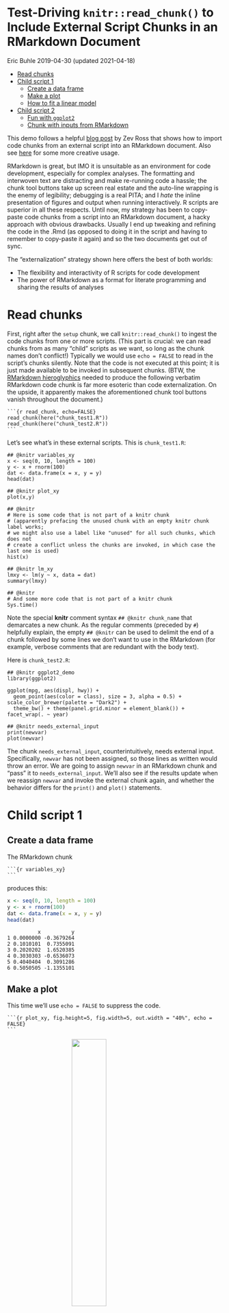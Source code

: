 Test-Driving `knitr::read_chunk()` to Include External Script Chunks in
an RMarkdown Document
================
Eric Buhle
2019-04-30 (updated 2021-04-18)

-   [Read chunks](#read-chunks)
-   [Child script 1](#child-script-1)
    -   [Create a data frame](#create-a-data-frame)
    -   [Make a plot](#make-a-plot)
    -   [How to fit a linear model](#how-to-fit-a-linear-model)
-   [Child script 2](#child-script-2)
    -   [Fun with `ggplot2`](#fun-with-ggplot2)
    -   [Chunk with inputs from
        RMarkdown](#chunk-with-inputs-from-rmarkdown)

This demo follows a helpful [blog
post](http://zevross.com/blog/2014/07/09/making-use-of-external-r-code-in-knitr-and-r-markdown/)
by Zev Ross that shows how to import code chunks from an external script
into an RMarkdown document. Also see
[here](https://rpubs.com/thaufas/450838) for some more creative usage.

RMarkdown is great, but IMO it is unsuitable as an environment for code
development, especially for complex analyses. The formatting and
interwoven text are distracting and make re-running code a hassle; the
chunk tool buttons take up screen real estate and the auto-line wrapping
is the enemy of legibility; debugging is a real PITA; and I *hate* the
inline presentation of figures and output when running interactively. R
scripts are superior in all these respects. Until now, my strategy has
been to copy-paste code chunks from a script into an RMarkdown document,
a hacky approach with obvious drawbacks. Usually I end up tweaking and
refining the code in the .Rmd (as opposed to doing it in the script and
having to remember to copy-paste it again) and so the two documents get
out of sync.

The “externalization” strategy shown here offers the best of both
worlds:

-   The flexibility and interactivity of R scripts for code development
-   The power of RMarkdown as a format for literate programming and
    sharing the results of analyses

# Read chunks

First, right after the `setup` chunk, we call `knitr::read_chunk()` to
ingest the code chunks from one or more scripts. (This part is crucial:
we can read chunks from as many “child” scripts as we want, so long as
the chunk names don’t conflict!) Typically we would use `echo = FALSE`
to read in the script’s chunks silently. Note that the code is not
executed at this point; it is just made available to be invoked in
subsequent chunks. (BTW, the [RMarkdown
hieroglyphics](https://yihui.org/en/2017/11/knitr-verbatim-code-chunk/)
needed to produce the following verbatim RMarkdown code chunk is far
more esoteric than code externalization. On the upside, it apparently
makes the aforementioned chunk tool buttons vanish throughout the
document.)

    ```{r read_chunk, echo=FALSE}
    read_chunk(here("chunk_test1.R"))
    read_chunk(here("chunk_test2.R"))
    ```

Let’s see what’s in these external scripts. This is `chunk_test1.R`:

    ## @knitr variables_xy
    x <- seq(0, 10, length = 100)
    y <- x + rnorm(100)
    dat <- data.frame(x = x, y = y)
    head(dat)

    ## @knitr plot_xy
    plot(x,y)

    ## @knitr
    # Here is some code that is not part of a knitr chunk
    # (apparently prefacing the unused chunk with an empty knitr chunk label works;
    # we might also use a label like "unused" for all such chunks, which does not
    # create a conflict unless the chunks are invoked, in which case the last one is used)
    hist(x)

    ## @knitr lm_xy
    lmxy <- lm(y ~ x, data = dat)
    summary(lmxy)

    ## @knitr
    # And some more code that is not part of a knitr chunk
    Sys.time()

Note the special **knitr** comment syntax `## @knitr chunk_name` that
demarcates a new chunk. As the regular comments (preceded by `#`)
helpfully explain, the empty `## @knitr` can be used to delimit the end
of a chunk followed by some lines we don’t want to use in the RMarkdown
(for example, verbose comments that are redundant with the body text).

Here is `chunk_test2.R`:

    ## @knitr ggplot2_demo
    library(ggplot2)

    ggplot(mpg, aes(displ, hwy)) + 
      geom_point(aes(color = class), size = 3, alpha = 0.5) + scale_color_brewer(palette = "Dark2") + 
      theme_bw() + theme(panel.grid.minor = element_blank()) + facet_wrap(. ~ year)

    ## @knitr needs_external_input
    print(newvar)
    plot(newvar)

The chunk `needs_external_input`, counterintuitively, needs external
input. Specifically, `newvar` has not been assigned, so those lines as
written would throw an error. We are going to assign `newvar` in an
RMarkdown chunk and “pass” it to `needs_external_input`. We’ll also see
if the results update when we reassign `newvar` and invoke the external
chunk again, and whether the behavior differs for the `print()` and
`plot()` statements.

# Child script 1

## Create a data frame

The RMarkdown chunk

    ```{r variables_xy}
    ```

produces this:

``` r
x <- seq(0, 10, length = 100)
y <- x + rnorm(100)
dat <- data.frame(x = x, y = y)
head(dat)
```

              x          y
    1 0.0000000 -0.3679264
    2 0.1010101  0.7355091
    3 0.2020202  1.6520385
    4 0.3030303 -0.6536073
    5 0.4040404  0.3091286
    6 0.5050505 -1.1355101

## Make a plot

This time we’ll use `echo = FALSE` to suppress the code.

    ```{r plot_xy, fig.height=5, fig.width=5, out.width = "40%", echo = FALSE}
    ```

<img src="chunk_test_files/figure-gfm/plot_xy-1.png" width="40%" style="display: block; margin: auto;" />

## How to fit a linear model

The next chunk shows how to fit a linear model to `y` as a function of
`x`, but doesn’t actually do so (`eval = FALSE`). RMarkdown:

    ```{r lm_xy, eval = FALSE}
    ```

Result:

``` r
lmxy <- lm(y ~ x, data = dat)
summary(lmxy)
```

# Child script 2

Now we’ll use a chunk from the second script, entirely unrelated to the
first.

## Fun with `ggplot2`

The RMarkdown syntax

    ```{r ggplot2_demo, fig.width=7, fig.height=3, out.width="75%"}
    ```

does this, for whatever reason:

``` r
library(ggplot2)

ggplot(mpg, aes(displ, hwy)) + 
  geom_point(aes(color = class), size = 3, alpha = 0.5) + scale_color_brewer(palette = "Dark2") + 
  theme_bw() + theme(panel.grid.minor = element_blank()) + facet_wrap(. ~ year)
```

<img src="chunk_test_files/figure-gfm/ggplot2_demo-1.png" width="75%" style="display: block; margin: auto;" />

## Chunk with inputs from RMarkdown

Can we invoke an external chunk that relies on objects defined here in
the RMarkdown itself? Let’s find out. First we assign a variable
`newvar` with a chunk label foreshadowing that we may want to do this
again.

    ```{r assign_newvar1}
    newvar <- 1:10
    ```

``` r
newvar <- 1:10
```

Then we call a chunk that prints its contents and plots it with the
default method.

    ```{r needs_external_input1, fig.height=5, fig.width=5, out.width = "40%"}
    <<needs_external_input>>
    ```

That produces the echoed R code followed by the results of the `print()`
and `plot()` calls, respectively:

``` r
print(newvar)
```

     [1]  1  2  3  4  5  6  7  8  9 10

``` r
plot(newvar)
```

<img src="chunk_test_files/figure-gfm/needs_external_input1-1.png" width="40%" style="display: block; margin: auto;" />

And what if we modify `newvar` and then call the summary chunk again,
using different chunk labels to avoid a conflict? The output is:

    ```{r assign_newvar2}
    newvar <- runif(10,0,1)
    ```

``` r
newvar <- runif(10,0,1)
```

    ```{r needs_external_input2, fig.height=5, fig.width=5, out.width = "40%"}
    <<needs_external_input>>
    ```

``` r
print(newvar)
```

     [1] 0.87617457 0.82253903 0.22407018 0.78569712 0.42350704 0.02986831
     [7] 0.91914623 0.71563321 0.99980845 0.19719154

``` r
plot(newvar)
```

<img src="chunk_test_files/figure-gfm/needs_external_input2-1.png" width="40%" style="display: block; margin: auto;" />

This works, but the plot call **only** works if we use the
`<<chunk_name>>` syntax as opposed to the `{r chunk_name}` syntax. Both
are described in the Zev Ross post linked above. If we use the latter,
the plots are identical and both use the last-defined value of `newvar`.
I don’t understand why, but it must be something about how the output
from the .Rmd code chunks are knitted together. The `<<chunk_name>>`
syntax produces an “unexpected token” warning next to the chunk in the
editor window, which is annoying, but it gives the correct plots.
